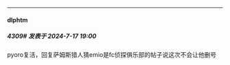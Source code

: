 ﻿
*****

####  dlphtm  
##### 4309#       发表于 2024-7-17 19:00

pyoro复活，回复萨姆斯猎人猜emio是fc侦探俱乐部的帖子说这次不会让他删号

